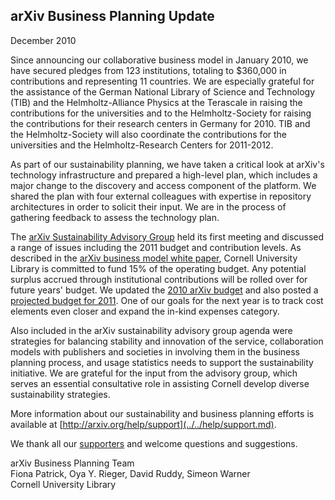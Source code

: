 arXiv Business Planning Update
------------------------------

December 2010

Since announcing our collaborative business model in January 2010, we
have secured pledges from 123 institutions, totaling to $360,000 in
contributions and representing 11 countries. We are especially grateful
for the assistance of the German National Library of Science and
Technology (TIB) and the Helmholtz-Alliance Physics at the Terascale in
raising the contributions for the universities and to the
Helmholtz-Society for raising the contributions for their research
centers in Germany for 2010. TIB and the Helmholtz-Society will also
coordinate the contributions for the universities and the
Helmholtz-Research Centers for 2011-2012.

As part of our sustainability planning, we have taken a critical look at
arXiv's technology infrastructure and prepared a high-level plan, which
includes a major change to the discovery and access component of the
platform. We shared the plan with four external colleagues with
expertise in repository architectures in order to solicit their input.
We are in the process of gathering feedback to assess the technology
plan.

The [arXiv Sustainability Advisory
Group](sustainability_advisory_group.md) held its first
meeting and discussed a range of issues including the 2011 budget and
contribution levels. As described in the [arXiv business model white
paper](whitepaper.md), Cornell University Library is
committed to fund 15% of the operating budget. Any potential surplus
accrued through institutional contributions will be rolled over for
future years' budget. We updated the [2010 arXiv
budget](None) and also posted a [projected budget
for 2011](None). One of our goals for the next year
is to track cost elements even closer and expand the in-kind expenses
category.

Also included in the arXiv sustainability advisory group agenda were
strategies for balancing stability and innovation of the service,
collaboration models with publishers and societies in involving them in
the business planning process, and usage statistics needs to support the
sustainability initiative. We are grateful for the input from the
advisory group, which serves an essential consultative role in assisting
Cornell develop diverse sustainability strategies.

More information about our sustainability and business planning efforts
is available at [http://arxiv.org/help/support](../../help/support.md).

We thank all our [supporters](2010_supporters.md) and welcome
questions and suggestions.

arXiv Business Planning Team  
Fiona Patrick, Oya Y. Rieger, David Ruddy, Simeon Warner  
Cornell University Library

